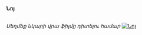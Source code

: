 **Նոյ**

\
_Սեղմեք նկարի վրա ֆիլմը դիտելու համար_
[![Նոյ](https://i-a.d-cd.net/43c8811s-960.jpg)](https://vkvideo.ru/video-176294899_456251064)
